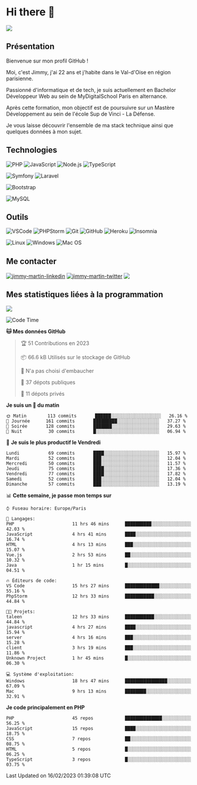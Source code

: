 # Hi there 👋

![](https://komarev.com/ghpvc/?username=jimmy-martin&color=1a1b27)

<!--
**jimmy-martin/jimmy-martin** is a ✨ _special_ ✨ repository because its `README.md` (this file) appears on your GitHub profile.

Here are some ideas to get you started:

- 🔭 I’m currently working on ...
- 🌱 I’m currently learning ...
- 👯 I’m looking to collaborate on ...
- 🤔 I’m looking for help with ...
- 💬 Ask me about ...
- 📫 How to reach me: ...
- 😄 Pronouns: ...
- ⚡ Fun fact: ...
-->

## Présentation

Bienvenue sur mon profil GitHub !

Moi, c'est Jimmy, j'ai 22 ans et j'habite dans le Val-d'Oise en région parisienne.

Passionné d'informatique et de tech, je suis actuellement en Bachelor Développeur Web au sein de MyDigitalSchool Paris en alternance.

Après cette formation, mon objectif est de poursuivre sur un Mastère Développement au sein de l'école Sup de Vinci - La Défense.

Je vous laisse découvrir l'ensemble de ma stack technique ainsi que quelques données à mon sujet.

## Technologies

<div>

![PHP](https://img.shields.io/badge/PHP-777BB4?style=for-the-badge&logo=php&logoColor=white) ![JavaScript](https://img.shields.io/badge/JavaScript-F7DF1E?style=for-the-badge&logo=javascript&logoColor=black) ![Node.js](https://img.shields.io/badge/Node.js-43853D?style=for-the-badge&logo=node.js&logoColor=white) ![TypeScript](https://img.shields.io/badge/TypeScript-007ACC?style=for-the-badge&logo=typescript&logoColor=white)

</div>
<div>

![Symfony](https://img.shields.io/badge/Symfony-092E20?style=for-the-badge&logo=symfony&logoColor=white) ![Laravel](https://img.shields.io/badge/Laravel-FF2D20?style=for-the-badge&logo=laravel&logoColor=white)

</div>
<div>

![Bootstrap](https://img.shields.io/badge/Bootstrap-563D7C?style=for-the-badge&logo=bootstrap&logoColor=white)

</div>
<div>

![MySQL](https://img.shields.io/badge/MySQL-4479A1?style=for-the-badge&logo=mysql&logoColor=white)

</div>

## Outils

![VSCode](https://img.shields.io/badge/VSCode-007ACC?style=for-the-badge&logo=visual-studio-code&logoColor=white)
![PHPStorm](http://img.shields.io/badge/-PHPStorm-181717?style=for-the-badge&logo=phpstorm&logoColor=white)
![Git](https://img.shields.io/badge/Git-E44C30?style=for-the-badge&logo=git&logoColor=white)
![GitHub](https://img.shields.io/badge/GitHub-100000?style=for-the-badge&logo=github&logoColor=white)
![Heroku](https://img.shields.io/badge/Heroku-6762a6?style=for-the-badge&logo=heroku&logoColor=white)
![Insomnia](https://img.shields.io/badge/Insomnia-5600cd?style=for-the-badge&logo=insomnia&logoColor=white)

![Linux](https://img.shields.io/badge/Linux-FCC624?style=for-the-badge&logo=linux&logoColor=white)
![Windows](https://img.shields.io/badge/Windows-0078D6?style=for-the-badge&logo=windows&logoColor=white)
![Mac OS](https://img.shields.io/badge/mac%20os-000000?style=for-the-badge&logo=apple&logoColor=white)

## Me contacter

<p>
<a href="https://www.linkedin.com/in/jimmy-martin-dev/" target="blank"><img align="center" src="https://img.shields.io/badge/-LinkedIn-0077B5?style=for-the-badge&logo=Linkedin&logoColor=white&link=https://www.linkedin.com/in/jimmy-martin-dev/" alt="jimmy-martin-linkedin"/></a>
<a href="https://twitter.com/jimmydev_" target="blank"><img align="center" src="https://img.shields.io/badge/-Twitter-1DA1F2?style=for-the-badge&logo=Twitter&logoColor=white&link=https://twitter.com/jimmydev_" alt="jimmy-martin-twitter"/></a>
 <a href="mailto:jimmy.martin952@gmail.com" target="blank"><img align="center" src="https://img.shields.io/badge/gmail-D14836?style=for-the-badge&logo=gmail&logoColor=white" /></a>
</p>

## Mes statistiques liées à la programmation

<a href="https://github-readme-stats.vercel.app/api/top-langs/?username=jimmy-martin&layout=compact">
  <img align="center" src="https://github-readme-stats.vercel.app/api/top-langs/?username=jimmy-martin&layout=compact"/>
</a>



<!--START_SECTION:waka-->
![Code Time](http://img.shields.io/badge/Code%20Time-1%2C514%20hrs%2053%20mins-blue)

**🐱 Mes données GitHub** 

> 🏆 51 Contributions en 2023
 > 
> 📦 66.6 kB Utilisés sur le stockage de GitHub 
 > 
> 🚫 N'a pas choisi d'embaucher
 > 
> 📜 37 dépots publiques 
 > 
> 🔑 11 dépots privés  
 > 
**Je suis un 🐤 du matin** 

```text
🌞 Matin        113 commits       ██████░░░░░░░░░░░░░░░░░░░   26.16 % 
🌆 Journée      161 commits       █████████░░░░░░░░░░░░░░░░   37.27 % 
🌃 Soirée       128 commits       ███████░░░░░░░░░░░░░░░░░░   29.63 % 
🌙 Nuit          30 commits       █░░░░░░░░░░░░░░░░░░░░░░░░   06.94 % 

```
📅 **Je suis le plus productif le Vendredi** 

```text
Lundi           69 commits       ████░░░░░░░░░░░░░░░░░░░░░   15.97 % 
Mardi           52 commits       ███░░░░░░░░░░░░░░░░░░░░░░   12.04 % 
Mercredi        50 commits       ███░░░░░░░░░░░░░░░░░░░░░░   11.57 % 
Jeudi           75 commits       ████░░░░░░░░░░░░░░░░░░░░░   17.36 % 
Vendredi        77 commits       ████░░░░░░░░░░░░░░░░░░░░░   17.82 % 
Samedi          52 commits       ███░░░░░░░░░░░░░░░░░░░░░░   12.04 % 
Dimanche        57 commits       ███░░░░░░░░░░░░░░░░░░░░░░   13.19 % 

```


📊 **Cette semaine, je passe mon temps sur** 

```text
⌚︎ Fuseau horaire: Europe/Paris

💬 Langages: 
PHP                      11 hrs 46 mins      ██████████░░░░░░░░░░░░░░░   42.03 % 
JavaScript               4 hrs 41 mins       ████░░░░░░░░░░░░░░░░░░░░░   16.74 % 
HTML                     4 hrs 13 mins       ███░░░░░░░░░░░░░░░░░░░░░░   15.07 % 
Vue.js                   2 hrs 53 mins       ██░░░░░░░░░░░░░░░░░░░░░░░   10.32 % 
Java                     1 hr 15 mins        █░░░░░░░░░░░░░░░░░░░░░░░░   04.51 % 

🔥 Éditeurs de code: 
VS Code                  15 hrs 27 mins      █████████████░░░░░░░░░░░░   55.16 % 
PhpStorm                 12 hrs 33 mins      ███████████░░░░░░░░░░░░░░   44.84 % 

🐱‍💻 Projets: 
taleen                   12 hrs 33 mins      ███████████░░░░░░░░░░░░░░   44.84 % 
javascript               4 hrs 27 mins       ████░░░░░░░░░░░░░░░░░░░░░   15.94 % 
server                   4 hrs 16 mins       ███░░░░░░░░░░░░░░░░░░░░░░   15.28 % 
client                   3 hrs 19 mins       ███░░░░░░░░░░░░░░░░░░░░░░   11.86 % 
Unknown Project          1 hr 45 mins        █░░░░░░░░░░░░░░░░░░░░░░░░   06.30 % 

💻 Système d'exploitation: 
Windows                  18 hrs 47 mins      ████████████████░░░░░░░░░   67.09 % 
Mac                      9 hrs 13 mins       ████████░░░░░░░░░░░░░░░░░   32.91 % 

```

**Je code principalement en PHP** 

```text
PHP                      45 repos            ██████████████░░░░░░░░░░░   56.25 % 
JavaScript               15 repos            ████░░░░░░░░░░░░░░░░░░░░░   18.75 % 
CSS                      7 repos             ██░░░░░░░░░░░░░░░░░░░░░░░   08.75 % 
HTML                     5 repos             █░░░░░░░░░░░░░░░░░░░░░░░░   06.25 % 
TypeScript               3 repos             █░░░░░░░░░░░░░░░░░░░░░░░░   03.75 % 

```



 Last Updated on 16/02/2023 01:39:08 UTC
<!--END_SECTION:waka-->


